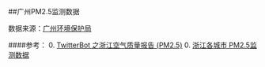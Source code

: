 ##广州PM2.5监测数据

数据来源：[广州环境保护局](http://www.gzepb.gov.cn/comm/pm25.asp)

####参考：
0. [TwitterBot 之浙江空气质量报告 (PM2.5)](http://imtx.me/archives/1704.html)
0. [浙江各城市 PM2.5监测数据](http://zjair.herokuapp.com/)


